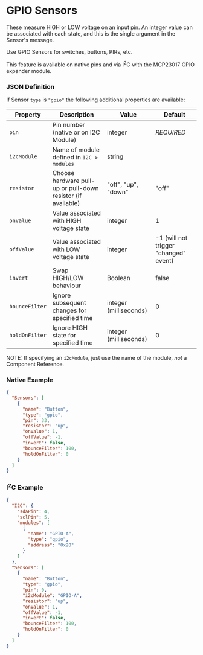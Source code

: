 # GPIO Sensors

These measure HIGH or LOW voltage on an input pin. An integer value can be associated with each state, and this is the 
single argument in the Sensor's message.

Use GPIO Sensors for switches, buttons, PIRs, etc.

This feature is available on native pins and via I<sup>2</sup>C with the MCP23017 GPIO expander module.

### JSON Definition

If Sensor `type` is `"gpio"` the following additional properties are available:

| Property       | Description                                                  | Value                  | Default                               |
|----------------|--------------------------------------------------------------|------------------------|---------------------------------------|
| `pin`          | Pin number (native or on I2C Module)                         | integer                | *REQUIRED*                            |
| `i2cModule`    | Name of module defined in `I2C > modules`                    | string                 |                                       |
| `resistor`     | Choose hardware pull-up or pull-down resistor (if available) | "off", "up", "down"    | "off"                                 |
| `onValue`      | Value associated with HIGH voltage state                     | integer                | 1                                     |
| `offValue`     | Value associated with LOW voltage state                      | integer                | -1 (will not trigger "changed" event) |
| `invert`       | Swap HIGH/LOW behaviour                                      | Boolean                | false                                 |
| `bounceFilter` | Ignore subsequent changes for specified time                 | integer (milliseconds) | 0                                     |
| `holdOnFilter` | Ignore HIGH state for specified time                         | integer (milliseconds) | 0                                     |

NOTE: If specifying an `i2cModule`, just use the name of the module, *not* a Component Reference.

### Native Example

```json
{
  "Sensors": [
    {
      "name": "Button",
      "type": "gpio",
      "pin": 33,
      "resistor": "up",
      "onValue": 1,
      "offValue": -1,
      "invert": false,
      "bounceFilter": 100,
      "holdOnFilter": 0
    }
  ]
}
```

### I<sup>2</sup>C Example

```json
{
  "I2C": {
    "sdaPin": 4,
    "sclPin": 5,
    "modules": [
      {
        "name": "GPIO-A",
        "type": "gpio",
        "address": "0x20"
      }
    ]
  },
  "Sensors": [
    {
      "name": "Button",
      "type": "gpio",
      "pin": 0,
      "i2cModule": "GPIO-A",
      "resistor": "up",
      "onValue": 1,
      "offValue": -1,
      "invert": false,
      "bounceFilter": 100,
      "holdOnFilter": 0
    }
  ]
}
```
